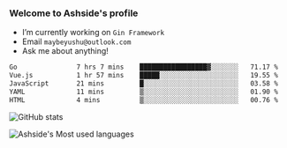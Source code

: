 ### Welcome to Ashside's profile

- I’m currently working on `Gin Framework`
- Email `maybeyushu@outlook.com`
- Ask me about anything!

<!--START_SECTION:waka-->

```txt
Go               7 hrs 7 mins    █████████████████▓░░░░░░░   71.17 %
Vue.js           1 hr 57 mins    █████░░░░░░░░░░░░░░░░░░░░   19.55 %
JavaScript       21 mins         █░░░░░░░░░░░░░░░░░░░░░░░░   03.58 %
YAML             11 mins         ▒░░░░░░░░░░░░░░░░░░░░░░░░   01.90 %
HTML             4 mins          ▒░░░░░░░░░░░░░░░░░░░░░░░░   00.76 %
```

<!--END_SECTION:waka-->

![GitHub stats](https://github-readme-stats.vercel.app/api?username=Ashside)

![Ashside's Most used languages](https://github-readme-stats.vercel.app/api/top-langs/?username=Ashside&layout=compact&hide_border=true&langs_count=10)


